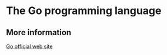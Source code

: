The Go programming language
===========================

More information
----------------

[Go official web site](https://golang.org)


